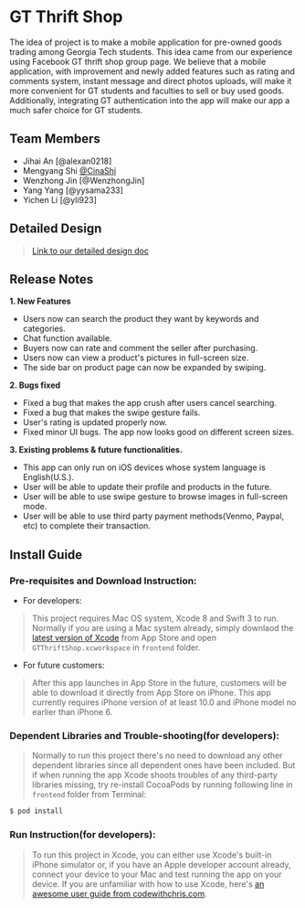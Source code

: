 # GT Thrift Shop

The idea of project is to make a mobile application for pre-owned goods trading among Georgia Tech students. This idea came from our experience using Facebook GT thrift shop group page. We believe that a mobile application, with improvement and newly added features such as rating and comments system, instant message and direct photos uploads, will make it more convenient for GT students and faculties to sell or buy used goods. Additionally, integrating GT authentication into the app will make our app a much safer choice for GT students.

## Team Members

  * Jihai An [@alexan0218]
  * Mengyang Shi [@CinaShi]
  * Wenzhong Jin [@WenzhongJin]
  * Yang Yang [@yysama233]
  * Yichen Li [@yli923]

## Detailed Design

 >[Link to our detailed design doc](https://docs.google.com/document/d/12jZxifblpwG3lAC5Kqw02ObpOMUnJd0dU-_GKG7gAdg/edit?usp=sharing)
 
 ## Release Notes
  
 __1. New Features__
  * Users now can search the product they want by keywords and categories.
  * Chat function available.
  * Buyers now can rate and comment the seller after purchasing.
  * Users now can view a product's pictures in full-screen size.
  * The side bar on product page can now be expanded by swiping.
  
 __2. Bugs fixed__
  * Fixed a bug that makes the app crush after users cancel searching.
  * Fixed a bug that makes the swipe gesture fails.
  * User's rating is updated properly now.
  * Fixed minor UI bugs. The app now looks good on different screen sizes.
  
 __3. Existing problems & future functionalities.__
  * This app can only run on iOS devices whose system language is English(U.S.).
  * User will be able to update their profile and products in the future.
  * User will be able to use swipe gesture to browse images in full-screen mode.
  * User will be able to use third party payment methods(Venmo, Paypal, etc) to complete their transaction.

## Install Guide

### Pre-requisites and Download Instruction:

- For developers:

> This project requires Mac OS system, Xcode 8 and Swift 3 to run. Normally if you are using a Mac system already, simply downlaod the [latest version of Xcode](https://itunes.apple.com/us/app/xcode/id497799835?mt=12) from App Store and open `GTThriftShop.xcworkspace` in `frontend` folder. 

- For future customers:

> After this app launches in App Store in the future, customers will be able to download it directly from App Store on iPhone. This app currently requires iPhone version of at least 10.0 and iPhone model no earlier than iPhone 6. 

### Dependent Libraries and Trouble-shooting(for developers):

> Normally to run this project there's no need to download any other dependent libraries since all dependent ones have been included. But if when running the app Xcode shoots troubles of any third-party libraries missing, try re-install CocoaPods by running following line in `frontend` folder from Terminal:

```sh
$ pod install
```
### Run Instruction(for developers):

> To run this project in Xcode, you can either use Xcode's built-in iPhone simulator or, if you have an Apple developer account already, connect your device to your Mac and test running the app on your device. If you are unfamiliar with how to use Xcode, here's [an awesome user guide from codewithchris.com](http://codewithchris.com/xcode-tutorial/).


[//]: # (These are reference links used in the body of this note and get stripped out when the markdown processor does its job. There is no need to format nicely because it shouldn't be seen.)

[@CinaShi]: <https://github.com/CinaShi>

